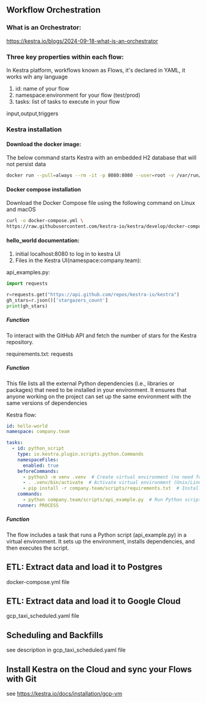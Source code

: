 ## Workflow Orchestration

### What is an Orchestrator:
<https://kestra.io/blogs/2024-09-18-what-is-an-orchestrator>


### Three key properties within each flow:
In Kestra platform, workflows known as Flows, it's declared in YAML, it works wih any language
1. id: name of your flow
2. namespace:environment for your flow (test/prod)
3. tasks:  list of tasks to execute in your flow

input,output,triggers
### Kestra installation
#### Download the docker image:
The below command starts Kestra with an embedded H2 database that will not persist data
```bash
docker run --pull=always --rm -it -p 8080:8080 --user=root -v /var/run/docker.sock:/var/run/docker.sock -v /tmp:/tmp kestra/kestra:latest server local
```
#### Docker compose installation
Download the Docker Compose file using the following command on Linux and macOS
```bash
curl -o docker-compose.yml \
https://raw.githubusercontent.com/kestra-io/kestra/develop/docker-compose.yml
```
#### hello_world documentation:
1. initial localhost:8080 to log in to kestra UI
2. Files in the Kestra UI(namespace:company.team):

api_examples.py:
```python
import requests

r=requests.get("https://api.github.com/repos/kestra-io/kestra")
gh_stars=r.json()['stargazers_count']
print(gh_stars)
```
##### Function
To interact with the GitHub API and fetch the number of stars for the Kestra repository.

requirements.txt:
requests
##### Function
This file lists all the external Python dependencies (i.e., libraries or packages) that need to be installed in your environment. It ensures that anyone working on the project can set up the same environment with the same versions of dependencies

Kestra flow:
```yaml
id: hello-world
namespace: company.team

tasks:
  - id: python_script
    type: io.kestra.plugin.scripts.python.Commands
    namespaceFiles:
      enabled: true
    beforeCommands:
      - python3 -m venv .venv  # Create virtual environment (no need for a local path)
      - . .venv/bin/activate  # Activate virtual environment (Unix/Linux)
      - pip install -r company.team/scripts/requirements.txt  # Install dependencies
    commands:
      - python company.team/scripts/api_example.py  # Run Python script
    runner: PROCESS
```
##### Function
 The flow includes a task that runs a Python script (api_example.py) in a virtual environment. It sets up the environment, installs dependencies, and then executes the script.



## ETL: Extract data and load it to Postgres

docker-compose.yml file


## ETL: Extract data and load it to Google Cloud
gcp_taxi_scheduled.yaml file

## Scheduling and Backfills
see description in gcp_taxi_scheduled.yaml file

## Install Kestra on the Cloud and sync your Flows with Git
see https://kestra.io/docs/installation/gcp-vm
